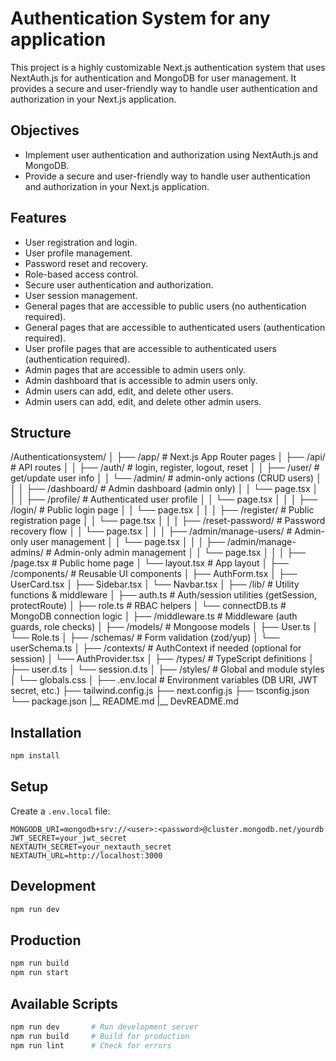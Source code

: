 # Authentication System for any application

This project is a highly customizable Next.js authentication system that uses NextAuth.js for authentication and MongoDB for user management. It provides a secure and user-friendly way to handle user authentication and authorization in your Next.js application.

## Objectives

- Implement user authentication and authorization using NextAuth.js and MongoDB.
- Provide a secure and user-friendly way to handle user authentication and authorization in your Next.js application.

## Features

- User registration and login.
- User profile management.
- Password reset and recovery.
- Role-based access control.
- Secure user authentication and authorization.
- User session management.
- General pages that are accessible to public users (no authentication required).
- General pages that are accessible to authenticated users (authentication required).
- User profile pages that are accessible to authenticated users (authentication required).
- Admin pages that are accessible to admin users only.
- Admin dashboard that is accessible to admin users only.
- Admin users can add, edit, and delete other users.
- Admin users can add, edit, and delete other admin users.

## Structure
/Authenticationsystem/
│
├── /app/                            # Next.js App Router pages
│   ├── /api/                        # API routes
│   │   ├── /auth/                  # login, register, logout, reset
│   │   ├── /user/                  # get/update user info
│   │   └── /admin/                 # admin-only actions (CRUD users)
│   │
│   ├── /dashboard/                 # Admin dashboard (admin only)
│   │   └── page.tsx
│   │
│   ├── /profile/                   # Authenticated user profile
│   │   └── page.tsx
│   │
│   ├── /login/                     # Public login page
│   │   └── page.tsx
│   │
│   ├── /register/                  # Public registration page
│   │   └── page.tsx
│   │
│   ├── /reset-password/           # Password recovery flow
│   │   └── page.tsx
│   │
│   ├── /admin/manage-users/       # Admin-only user management
│   │   └── page.tsx
│   │
│   ├── /admin/manage-admins/      # Admin-only admin management
│   │   └── page.tsx
│   │
│   ├── /page.tsx                  # Public home page
│   └── layout.tsx                 # App layout
│
├── /components/                   # Reusable UI components
│   ├── AuthForm.tsx
│   ├── UserCard.tsx
│   ├── Sidebar.tsx
│   └── Navbar.tsx
│
├── /lib/                          # Utility functions & middleware
│   ├── auth.ts                    # Auth/session utilities (getSession, protectRoute)
│   ├── role.ts                    # RBAC helpers
│   └── connectDB.ts               # MongoDB connection logic
│
├── /middleware.ts                # Middleware (auth guards, role checks)
│
├── /models/                      # Mongoose models
│   ├── User.ts
│   └── Role.ts
│
├── /schemas/                     # Form validation (zod/yup)
│   └── userSchema.ts
│
├── /contexts/                    # AuthContext if needed (optional for session)
│   └── AuthProvider.tsx
│
├── /types/                       # TypeScript definitions
│   ├── user.d.ts
│   └── session.d.ts
│
├── /styles/                      # Global and module styles
│   └── globals.css
│
├── .env.local                    # Environment variables (DB URI, JWT secret, etc.)
├── tailwind.config.js
├── next.config.js
├── tsconfig.json
└── package.json
|__ README.md
|__ DevREADME.md


## Installation

```bash
npm install
```

## Setup

Create a `.env.local` file:

```env
MONGODB_URI=mongodb+srv://<user>:<password>@cluster.mongodb.net/yourdb
JWT_SECRET=your_jwt_secret
NEXTAUTH_SECRET=your_nextauth_secret
NEXTAUTH_URL=http://localhost:3000
```

## Development

```bash
npm run dev
```

## Production

```bash
npm run build
npm run start
```

## Available Scripts

```bash
npm run dev       # Run development server
npm run build     # Build for production
npm run lint      # Check for errors
```


